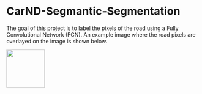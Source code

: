# CarND-Segmantic-Segmentation

The goal of this project is to label the pixels of the road using a Fully Convolutional Network (FCN).  An example image where the road pixels are overlayed on the image is shown below.

<img src="writeup_images/example_sign.jpg" width="100px" align="left"/>
